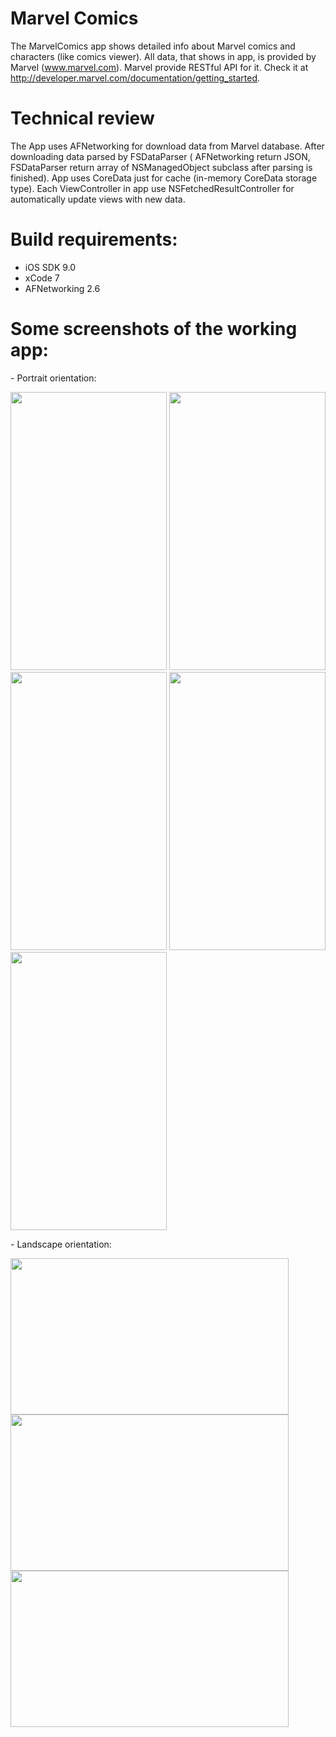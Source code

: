 # Marvel Comics
The MarvelComics app shows detailed info about Marvel comics and characters (like comics viewer). All data, that shows in app, is provided by Marvel (www.marvel.com). Marvel provide RESTful API for it. Check it at http://developer.marvel.com/documentation/getting_started.

# Technical review
The App uses AFNetworking for download data from Marvel database. After downloading data parsed by FSDataParser ( AFNetworking return JSON, FSDataParser return array of NSManagedObject subclass after parsing is finished). App uses CoreData just for cache (in-memory CoreData storage type). Each ViewController in app use NSFetchedResultController for automatically update views with new data.

# Build requirements:
- iOS SDK 9.0
- xCode 7
- AFNetworking 2.6

# Some screenshots of the working app:

<p> - Portrait orientation: </p>
<img src="/../Screenshots/Screenshots/teams.png" width="250" height="445"/>
<img src="/../Screenshots/Screenshots/characters.png" width="250" height="445"/>
<img src="/../Screenshots/Screenshots/character_detail.png" width="250" height="445"/>
<img src="/../Screenshots/Screenshots/comic_detail.png" width="250" height="445"/>
<img src="/../Screenshots/Screenshots/image_viewer.png" width="250" height="445"/>

<p> - Landscape orientation: </p>
<img src="/../Screenshots/Screenshots/all_characters_landscape.png" width="445" height="250"/>
<img src="/../Screenshots/Screenshots/character_detail_landscape.png" width="445" height="250"/>
<img src="/../Screenshots/Screenshots/comic_detail_landscape.png" width="445" height="250"/>

